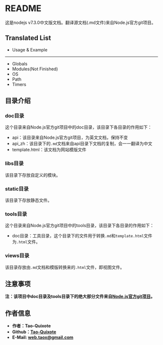 # README

这是nodejs v7.3.0中文版文档。翻译源文档(.md文件)来自Node.js官方git项目。

## Translated List

* Usage & Example

****

* Globals
* Modules(Not Finished)
* OS
* Path
* Timers

## 目录介绍

### doc目录

这个目录来自Node.js官方git项目中的doc目录，该目录下各目录的作用如下：

* api：该目录来自Node.js官方git项目，为英文文档，保持不变
* api_zh：该目录下的```.md```文档来自api目录下文档的复制，会一一翻译为中文
* template.html：该文档为网站模版文件

### libs目录

该目录下存放自定义的模块。

### static目录

该目录下存放静态文件。

### tools目录

这个目录来自Node.js官方git项目中的tools目录，该目录下各目录的作用如下：

* doc目录：工具目录，这个目录下的文件用于转换```.md```和```template.html```文件为```.html```文件。

### views目录

该目录存放由```.md```文档和模版转换来的```.html```文件，即视图文件。

## 注意事项

**注：该项目中doc目录及tools目录下的绝大部分文件来自[Node.js官方git项目](https://github.com/nodejs/node)。**

## 作者信息

* **作者：Tao-Quixote**
* **Github：[Tao-Quixote](https://github.com/Tao-Quixote)**
* **E-Mail: web.taox@gmail.com**